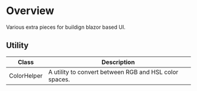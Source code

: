 ﻿# Overview
Various extra pieces for buildign blazor based UI.

## Utility
|Class| Description|
|-----|------------|
|ColorHelper|A utility to convert between RGB and HSL color spaces.|
